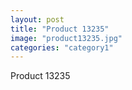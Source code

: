 ```yaml
---
layout: post
title: "Product 13235"
image: "product13235.jpg"
categories: "category1"
---
```

Product 13235
